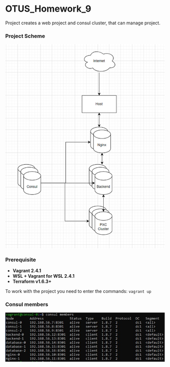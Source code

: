 # OTUS_Homework_9
 
Project creates a web project and consul cluster, that can manage project.

### Project Scheme
![Project Scheme](https://github.com/makkorostelev/OTUS_Homework_9/blob/main/Screenshots/scheme.png)

### Prerequisite

- **Vagrant 2.4.1**
- **WSL + Vagrant for WSL 2.4.1**
- **Terraform v1.6.3+**

To work with the project you need to enter the commands:
`vagrant up`

### Consul members
![Consul members](https://github.com/makkorostelev/OTUS_Homework_9/blob/main/Screenshots/members.png)